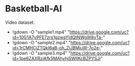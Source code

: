 # Basketball-AI

Video dataset:
- !gdown -O "sample1.mp4" "https://drive.google.com/uc?id=10G1A7vPFE7zrs1gzwsYIdQtNWgW8vTa-"
- !gdown -O "sample2.mp4" "https://drive.google.com/uc?id=1rCMHCiZTQkI6aB-oh_ZiJBMiuW-7o2e-"
- !gdown -O "sample3.mp4" "https://drive.google.com/uc?id=1pe6ZAXRziAfk5MAhvhjSWlIKcBZPYSJi"
